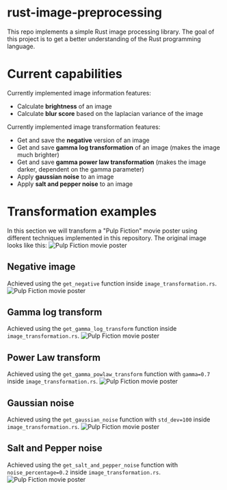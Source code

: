 # rust-image-preprocessing
This repo implements a simple Rust image processing library. The goal of this project is to get a better understanding of the Rust programming language. 

# Current capabilities
Currently implemented image information features:
- Calculate **brightness** of an image
- Calculate **blur score** based on the laplacian variance of the image

Currently implemented image transformation features:
- Get and save the **negative** version of an image 
- Get and save **gamma log transformation** of an image (makes the image much brighter)
- Get and save **gamma power law transformation** (makes the image darker, dependent on the gamma parameter)
- Apply **gaussian noise** to an image
- Apply **salt and pepper noise** to an image

# Transformation examples
In this section we will transform a "Pulp Fiction" movie poster using different techniques implemented in this repository. The original image looks like this:
![Pulp Fiction movie poster](images/pulp_fiction.png)

## Negative image
Achieved using the `get_negative` function inside `image_transformation.rs`.
![Pulp Fiction movie poster](images/negative_image.png)

## Gamma log transform
Achieved using the `get_gamma_log_transform` function inside `image_transformation.rs`.
![Pulp Fiction movie poster](images/gamma_log_transform.png)

## Power Law transform
Achieved using the `get_gamma_powlaw_transform` function with `gamma=0.7` inside `image_transformation.rs`.
![Pulp Fiction movie poster](images/gamma_powlaw_transform.png)

## Gaussian noise
Achieved using the `get_gaussian_noise` function with `std_dev=100` inside `image_transformation.rs`.
![Pulp Fiction movie poster](images/gaussian_noise_image.png)

## Salt and Pepper noise
Achieved using the `get_salt_and_pepper_noise` function with `noise_percentage=0.2` inside `image_transformation.rs`.
![Pulp Fiction movie poster](images/salt_and_pepper_noise_image.png)